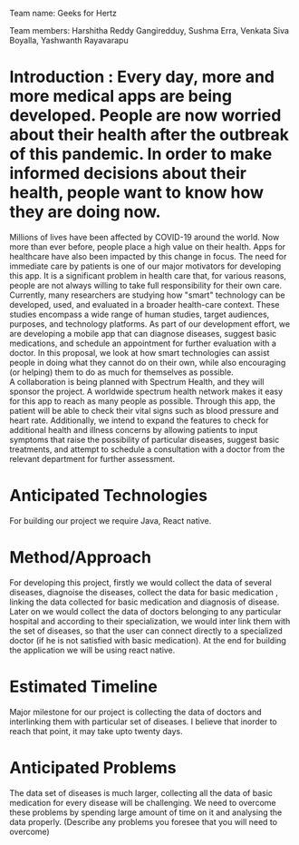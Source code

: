 Team name: Geeks for Hertz

Team members: Harshitha Reddy Gangiredduy, Sushma Erra, Venkata Siva Boyalla, Yashwanth Rayavarapu

# Introduction : Every day, more and more medical apps are being developed. People are now worried about their health after the outbreak of this pandemic. In order to make informed decisions about their health, people want to know how they are doing now.
Millions of lives have been affected by COVID-19 around the world. Now more than ever before, people place a high value on their health. Apps for healthcare have also been impacted by this change in focus. The need for immediate care by patients is one of our major motivators for developing this app. It is a significant problem in health care that, for various reasons, people are not always willing to take full responsibility for their own care.
Currently, many researchers are studying how "smart" technology can be developed, used, and evaluated in a broader health-care context. These studies encompass a wide range of human studies, target audiences, purposes, and technology platforms. As part of our development effort, we are developing a mobile app that can diagnose diseases, suggest basic medications, and schedule an appointment for further evaluation with a doctor. In this proposal, we look at how smart technologies can assist people in doing what they cannot do on their own, while also encouraging (or helping) them to do as much for themselves as possible.		
A collaboration is being planned with Spectrum Health, and they will sponsor the project. A worldwide spectrum health network makes it easy for this app to reach as many people as possible. Through this app, the patient will be able to check their vital signs such as blood pressure and heart rate. Additionally, we intend to expand the features to check for additional health and illness concerns by allowing patients to input symptoms that raise the possibility of particular diseases, suggest basic treatments, and attempt to schedule a consultation with a doctor from the relevant department for further assessment.


# Anticipated Technologies
For building our project we require Java, React native.


# Method/Approach
For developing this project, firstly we would collect the data of several diseases, diagnoise the diseases, collect the data for basic medication , linking the data collected for basic medication and diagnosis of disease. Later on we would collect the data of doctors belonging to any particular hospital and according to their specialization, we would inter link them with the set of diseases, so that the user can connect directly to a specialized doctor (if he is not satisfied with basic medication). At the end for building the application we will be using react native.


# Estimated Timeline
Major milestone for our project is collecting the data of doctors and interlinking them with particular set of diseases. I believe that inorder to reach that point, it may take upto twenty days.


# Anticipated Problems
The data set of diseases is much larger, collecting all the data of basic medication for every disease will be challenging. We need to overcome these problems by spending large amount of time on it and analysing the data properly.
(Describe any problems you foresee that you will need to overcome)
